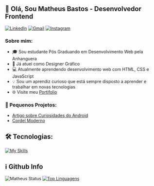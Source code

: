 ## 👋 Olá, Sou Matheus Bastos - Desenvolvedor Frontend

<a href="https://www.linkedin.com/in/matheusvbastos/" target="_blank"><img alt="LinkedIn" src="https://img.shields.io/badge/linkedin-%230077B5.svg?&style=for-the-badge&logo=linkedin&logoColor=white" /></a> <a href="mailto:matheuspvbastos@gmail.com" target="_blank"><img alt="Gmail" src="https://img.shields.io/badge/Gmail-D14836?style=for-the-badge&logo=gmail&logoColor=white"/></a> <a href="https://www.instagram.com/matbastos_" target="_blank"><img alt="Instagram" src="https://img.shields.io/badge/Instagram-E4405F?style=for-the-badge&logo=instagram&logoColor=white" /> </a>

### Sobre mim:

- 🎓 Sou estudante Pós Graduando em Desenvolvimento Web pela Anhanguera
- 🎨 Já atuei como Designer Gráfico
- 💻 Atualmente aprendendo desenvolvimento web com HTML, CSS e JavaScript 
- 💡 Sou um aprendiz curioso que está sempre disposto a aprender e trabalhar em novas tecnologias 
- 🌐 Visite meu [Portifolio](https://matheuspvbastos.github.io/estudos/html-css/projeto-portfolio/)

### 🚀 Pequenos Projetos:

- [Artigo sobre Curiosidades do Android](https://matheuspvbastos.github.io/estudos/html-css/projeto-android/android.html)
- [Cordel Moderno](https://matheuspvbastos.github.io/estudos/html-css/projeto-cordel/)

## 🛠 Tecnologias: 

[![My Skills](https://skillicons.dev/icons?i=html,css,js)](https://skillicons.dev)  <!-- Mais icones nesse link: https://github.com/tandpfun/skill-icons/tree/main/icons -->

## ℹ️ Github Info

![Matheus Status](https://github-readme-stats.vercel.app/api?username=matheuspvbastos&show_icons=true)
[![Top Linguagens](https://github-readme-stats.vercel.app/api/top-langs/?username=matheuspvbastos&layout=compact)](https://github.com/matheuspvbastos/github-readme-stats)
